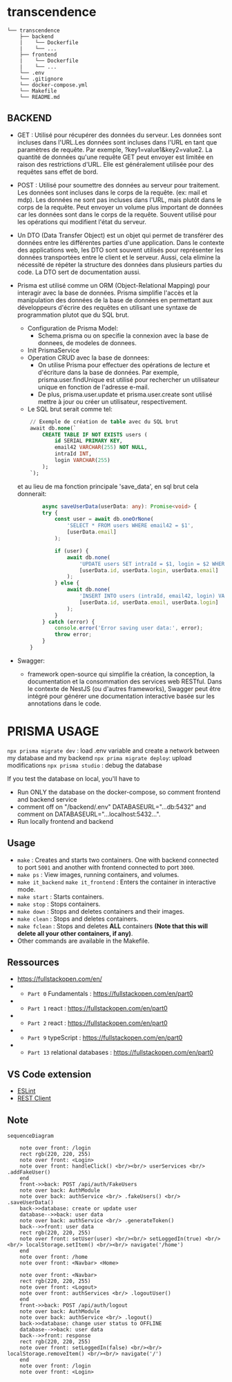 # transcendence

```
└── transcendence
    ├── backend
    |    └── Dockerfile
    |    └── ...
    ├── frontend
    |    └── Dockerfile
    |    └── ...
    └── .env
    └── .gitignore
    └── docker-compose.yml
    └── Makefile
    └── README.md
```

## BACKEND

- GET : Utilisé pour récupérer des données du serveur. Les données sont incluses dans l'URL.Les données sont incluses dans l'URL en tant que paramètres de requête. Par exemple, ?key1=value1&key2=value2. La quantité de données qu'une requête GET peut envoyer est limitée en raison des restrictions d'URL. Elle est généralement utilisée pour des requêtes sans effet de bord. 

- POST : Utilisé pour soumettre des données au serveur pour traitement. Les données sont incluses dans le corps de la requête. (ex: mail et mdp). Les données ne sont pas incluses dans l'URL, mais plutôt dans le corps de la requête. Peut envoyer un volume plus important de données car les données sont dans le corps de la requête. Souvent utilisé pour les opérations qui modifient l'état du serveur.

- Un DTO (Data Transfer Object) est un objet qui permet de transférer des données entre les différentes parties d'une application. Dans le contexte des applications web, les DTO sont souvent utilisés pour représenter les données transportées entre le client et le serveur. 
Aussi, cela elimine la nécessité de répéter la structure des données dans plusieurs parties du code. La DTO sert de documentation aussi.

- Prisma est utilisé comme un ORM (Object-Relational Mapping) pour interagir avec la base de données. Prisma simplifie l'accès et la manipulation des données de la base de données en permettant aux développeurs d'écrire des requêtes en utilisant une syntaxe de programmation plutot que du SQL brut.
    - Configuration de Prisma Model:
        - Schema.prisma ou on specifie la connexion avec la base de donnees, de modeles de donnees.
    - Init PrismaService
    - Operation CRUD avec la base de donnees:
        - On utilise Prisma pour effectuer des opérations de lecture et d'écriture dans la base de données. Par exemple, prisma.user.findUnique est utilisé pour rechercher un utilisateur unique en fonction de l'adresse e-mail.
        - De plus, prisma.user.update et prisma.user.create sont utilisé mettre à jour ou créer un utilisateur, respectivement.
    - Le SQL brut serait comme tel:
    ```sql
        // Exemple de création de table avec du SQL brut
        await db.none(`
            CREATE TABLE IF NOT EXISTS users (
                id SERIAL PRIMARY KEY,
                email42 VARCHAR(255) NOT NULL,
                intraId INT,
                login VARCHAR(255)
            );
        `);
    ```
    et au lieu de ma fonction principale 'save_data', en sql brut cela donnerait:
    ```Typescript
            async saveUserData(userData: any): Promise<void> {
            try {
                const user = await db.oneOrNone(
                    'SELECT * FROM users WHERE email42 = $1',
                    [userData.email]
                );

                if (user) {
                    await db.none(
                        'UPDATE users SET intraId = $1, login = $2 WHERE email42 = $3',
                        [userData.id, userData.login, userData.email]
                    );
                } else {
                    await db.none(
                        'INSERT INTO users (intraId, email42, login) VALUES ($1, $2, $3)',
                        [userData.id, userData.email, userData.login]
                    );
                }
            } catch (error) {
                console.error('Error saving user data:', error);
                throw error;
            }
        }
    ```

- Swagger:
    - framework open-source qui simplifie la création, la conception, la documentation et la consommation des services web RESTful. Dans le contexte de NestJS (ou d'autres frameworks), Swagger peut être intégré pour générer une documentation interactive basée sur les annotations dans le code.

# PRISMA USAGE

`npx prisma migrate dev` : load .env variable and create a network between my database and my backend
`npx prima migrate deploy`: upload modifications 
`npx prisma studio` : debug the database

If you test the database on local, you'll have to 

- Run ONLY the database on the docker-compose, so comment frontend and backend service
- comment off on "/backend/.env" DATABASEURL="...db:5432" and comment on DATABASEURL="...localhost:5432...".
- Run locally frontend and backend

## Usage

- ` make ` : Creates and starts two containers. One with backend connected to port ` 5001 ` and another with frontend connected to port ` 3000 `.
- ` make ps ` :  View images, running containers, and volumes.
- ` make it_backend ` ` make it_frontend ` :  Enters the container in interactive mode.
- ` make start ` : Starts containers.
- ` make stop ` : Stops containers.
- ` make down ` : Stops and deletes containers and their images.
- ` make clean ` : Stops and deletes containers.
- ` make fclean ` : Stops and deletes **ALL** containers **(Note that this will delete all your other containers, if any)**.
- Other commands are available in the Makefile.

## Ressources

- https://fullstackopen.com/en/
- - ` Part 0 ` Fundamentals : https://fullstackopen.com/en/part0
- - ` Part 1 ` react : https://fullstackopen.com/en/part0
- - ` Part 2 ` react : https://fullstackopen.com/en/part0
- - ` Part 9 ` typeScript : https://fullstackopen.com/en/part0
- - ` Part 13 ` relational databases : https://fullstackopen.com/en/part0

## VS Code extension

- [ESLint](https://marketplace.visualstudio.com/items?itemName=dbaeumer.vscode-eslint)
- [REST Client](https://marketplace.visualstudio.com/items?itemName=humao.rest-client)

## Note

``` mermaid
sequenceDiagram

	note over front: /login
    rect rgb(220, 220, 255)
    note over front: <Login>
    note over front: handleClick() <br/><br/> userServices <br/> .addFakeUser()
    end
    front->>back: POST /api/auth/FakeUsers
    note over back: AuthModule
    note over back: authService <br/> .fakeUsers() <br/> .saveUserData()
    back->>database: create or update user
    database-->>back: user data
    note over back: authService <br/> .generateToken()
    back-->>front: user data
    rect rgb(220, 220, 255)
    note over front: setUser(user) <br/><br/> setLoggedIn(true) <br/><br/> localStorage.setItem() <br/><br/> navigate('/home')
    end
    note over front: /home
    note over front: <Navbar> <Home>

    note over front: <Navbar>
    rect rgb(220, 220, 255)
    note over front: <Logout>
    note over front: authServices <br/> .logoutUser()
    end
    front->>back: POST /api/auth/logout
    note over back: AuthModule
    note over back: authService <br/> .logout()
    back->>database: change user status to OFFLINE
    database-->>back: user data
    back-->>front: response
    rect rgb(220, 220, 255)
    note over front: setLoggedIn(false) <br/><br/> localStorage.removeItem() <br/><br/> navigate('/')
    end
    note over front: /login
    note over front: <Login>

```

